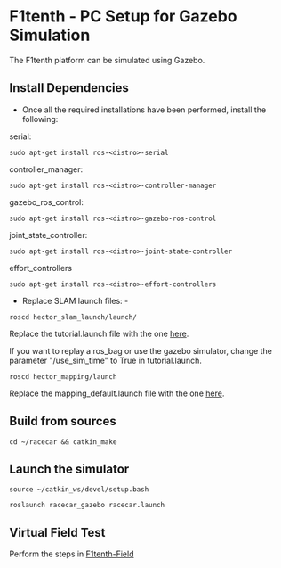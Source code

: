 # F1tenth - PC Setup for Gazebo Simulation

The F1tenth platform can be simulated using Gazebo. 

## Install Dependencies

* Once all the required installations have been performed, install the following:

serial:

``` 
sudo apt-get install ros-<distro>-serial
```
controller_manager:

``` 
sudo apt-get install ros-<distro>-controller-manager
```
gazebo_ros_control:

``` 
sudo apt-get install ros-<distro>-gazebo-ros-control
```
joint_state_controller:

``` 
sudo apt-get install ros-<distro>-joint-state-controller 
```
effort_controllers

``` 
sudo apt-get install ros-<distro>-effort-controllers
```

* Replace SLAM launch files: -

``` 
roscd hector_slam_launch/launch/
```

Replace the tutorial.launch file with the one [here](https://github.com/BU-DEPEND-Lab/Racecar/tree/master/F1tenth-Simulation/launch_files).

If you want to replay a ros_bag or use the gazebo simulator, change the parameter "/use_sim_time" to True in tutorial.launch.

```
roscd hector_mapping/launch
```

Replace the mapping_default.launch file with the one [here](https://github.com/BU-DEPEND-Lab/Racecar/tree/master/F1tenth-Simulation/launch_files).

## Build from sources 
``` 
cd ~/racecar && catkin_make
```

## Launch the simulator 
``` 
source ~/catkin_ws/devel/setup.bash 
```
``` 
roslaunch racecar_gazebo racecar.launch
```
	 
## Virtual Field Test

Perform the steps in [F1tenth-Field](https://github.com/BU-DEPEND-Lab/Racecar/tree/master/F1tenth-Field)
